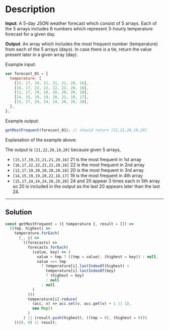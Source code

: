 # Description

**Input**: A 5-day JSON weather forecast which consist of 5 arrays. Each of the 5 arrays includes 8 numbers which represent 3-hourly temperature forecast for a given day.

**Output**: An array which includes the most frequent number (temperature) from each of the 5 arrays (days). In case there is a tie, return the value present later in a given array (day).

Example input:

```js
var forecast_01 = {
  temperature: [
    [15, 17, 19, 21, 21, 21, 20, 16],
    [16, 17, 22, 22, 22, 22, 20, 16],
    [12, 17, 19, 20, 20, 20, 20, 18],
    [14, 15, 19, 19, 20, 22, 18, 17],
    [15, 17, 24, 24, 24, 20, 20, 20],
  ],
};
```

Example output:

```js
getMostFrequent(forecast_01); // should return [21,22,20,19,20]
```

Explanation of the example above:

The output is `[21,22,20,19,20]` because given 5 arrays,

- `[15,17,19,21,21,21,20,16]` 21 is the most frequent in 1st array
- `[16,17,22,22,22,22,20,16]` 22 is the most frequent in 2nd array
- `[12,17,19,20,20,20,20,18]` 20 is the most frequent in 3rd array
- `[14,15,19,19,20,22,18,17]` 19 is the most frequent in 4th array
- `[15,17,24,24,24,20,20,20]` 24 and 20 appear 3 times each in 5th array so 20 is included in the output as the last 20 appears later than the last 24.

---

## Solution

```js
const getMostFrequent = ({ temperature }, result = []) =>
  ((tmp, highest) =>
    temperature.forEach(
      (_, i) =>
        ((forecasts) =>
          forecasts.forEach(
            (value, key) => (
              value > tmp ? ((tmp = value), (highest = key)) : null,
              value === tmp
                ? temperature[i].lastIndexOf(highest) <
                  temperature[i].lastIndexOf(key)
                  ? (highest = key)
                  : null
                : null
            )
          ))(
          temperature[i].reduce(
            (acc, v) => acc.set(v, acc.get(v) + 1 || 1),
            new Map()
          )
        ) || (result.push(highest), ((tmp = 0), (highest = 0)))
    ))(0, 0) || result;
```
